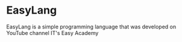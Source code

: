 # EasyLang
EasyLang is a simple programming language that was developed on YouTube channel IT's Easy Academy
